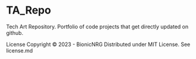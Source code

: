 # TA_Repo
Tech Art Repository.  Portfolio of code projects that get directly updated on github.

License
Copyright © 2023 - BionicNRG Distributed under MIT License. See license.md
